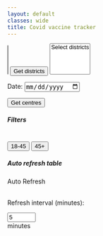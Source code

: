 ```yaml
---
layout: default
classes: wide
title: Covid vaccine tracker
---
```


<style>
.filter{}
</style>

<link rel="stylesheet" type="text/css" href="semantic.min.css">
<link rel="stylesheet" type="text/css" href="https://cdn.datatables.net/1.10.24/css/jquery.dataTables.min.css">

<script src="https://code.jquery.com/jquery-3.5.1.min.js" crossorigin="anonymous"></script>
<script src="semantic.min.js"></script>
<script src="components/state.min.js"></script>
<script src="js/tablesort.js"></script>
<script src="js/tata.js"></script>
<script src="https://cdn.datatables.net/1.10.24/js/jquery.dataTables.min.js"></script>
<script src="https://cdn.datatables.net/1.10.24/js/dataTables.semanticui.min.js"></script>

<script src="https://unpkg.com/dayjs@1.8.21/dayjs.min.js"></script>
<script src="https://unpkg.com/dayjs@1.8.21/plugin/customParseFormat.js"></script>
<script>dayjs.extend(window.dayjs_plugin_customParseFormat);</script>
<!--<script>dayjs().format()</script>-->

<select name="states" multiple="" class="ui fluid dropdown" id="states">
</select>

<button class="ui primary button" id="getDistrictsBtn">
  Get districts
</button>

<select name="districts" multiple="" class="ui fluid dropdown disabled" id="districts">
    <option>Select districts</option>
</select>


<label for="dateInput">Date:</label>
<input type="date" id="dateInput" name="dateInput" />

<button class="ui primary button" id="getCentresBtn">
  Get centres
</button>


<h5 class="ui header">Filters</h5>
<br />
<button class="ui toggle button filter" id="filter_18_45">18-45</button>
<button class="ui toggle button filter" id="filter_45_plus">45+</button>

<h5 class="ui header">Auto refresh table</h5>

<div class="toggle ui animated button" tabindex="0" id="btn_auto_refresh">
      <div class="hidden content">Auto Refresh</div>
      <div class="visible content">
      <i class="big sync alternate icon"></i>
</div>
</div>

<br />

Refresh interval (minutes):
<div class="ui right labeled input disabled">
<input type="number" placeholder="Enter time.." id="ref_interval" name="ref_interval" min="1" max="600" value="5">
<div class="ui basic label">
minutes
</div>
</div>

<br />
<table id="centreList" class="display" width="100%"><thead></thead></table>

<script src="index.js"></script>
